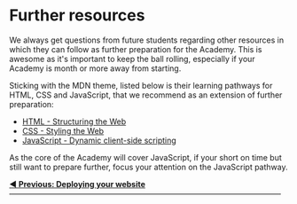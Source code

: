 # Further resources

We always get questions from future students regarding other resources in which they can follow as further preparation for the Academy. This is awesome as it's important to keep the ball rolling, especially if your Academy is month or more away from starting.

Sticking with the MDN theme, listed below is their learning pathways for HTML, CSS and JavaScript, that we recommend as an extension of further preparation:

- [HTML - Structuring the Web](https://developer.mozilla.org/en-US/docs/Learn/HTML)
- [CSS - Styling the Web](https://developer.mozilla.org/en-US/docs/Learn/CSS)
- [JavaScript - Dynamic client-side scripting](https://developer.mozilla.org/en-US/docs/Learn/JavaScript)

As the core of the Academy will cover JavaScript, if your short on time but still want to prepare further, focus your attention on the JavaScript pathway.


  **[◀ Previous: Deploying your website](https://github.com/Codaisseur/pre-academy-homework/tree/master/01.%20Guidelines)** ―――――――――――――――――――――――――――――――――――
